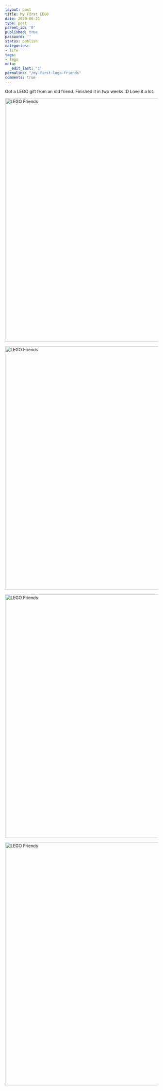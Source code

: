 ```yaml
---
layout: post
title: My First LEGO
date: 2020-06-21
type: post
parent_id: '0'
published: true
password: ''
status: publish
categories:
- life
tags:
- lego
meta:
  _edit_last: '1'
permalink: "/my-first-lego-friends"
comments: true
---
```


Got a LEGO gift from an old friend. Finished it in two weeks :D Love it a lot.


<div><img src="../_site/../img/friends_lego.jpeg" style="margin-bottom:15px;" alt="LEGO Friends" width="800"/></div>
<div><img src="../_site/../img/friends_lego1.jpeg"  style="margin-bottom:15px;" alt="LEGO Friends" width="800"/></div>
<div><img src="../_site/../img/friends_lego2.jpeg"  style="margin-bottom:15px;" alt="LEGO Friends" width="800"/></div>
<div><img src="../_site/../img/friends_lego3.jpeg"  style="margin-bottom:15px;" alt="LEGO Friends" width="800"/></div>

